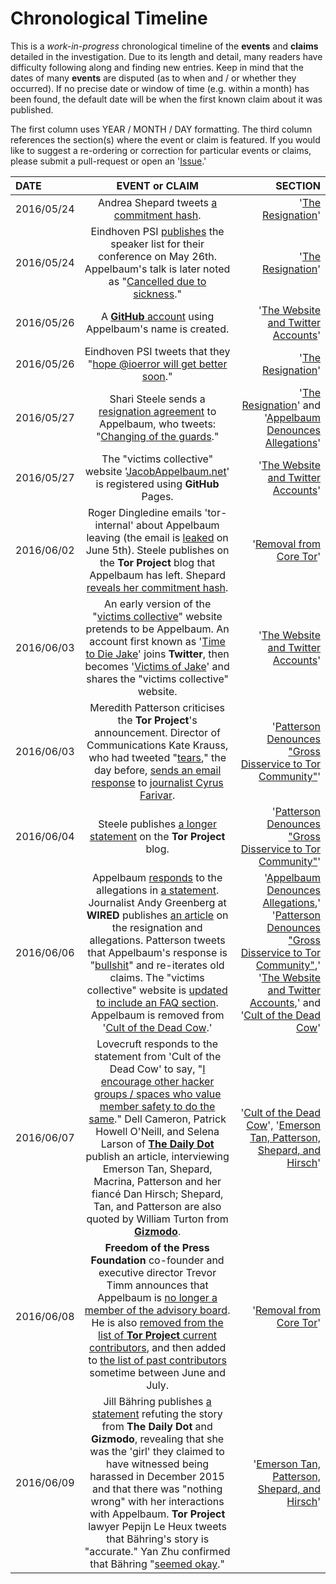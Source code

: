 # Chronological Timeline

This is a *work-in-progress* chronological timeline of the **events** and **claims** detailed in the investigation. 
Due to its length and detail, many readers have difficulty following along and finding new entries.
Keep in mind that the dates of many **events** are disputed (as to when and / or whether they occurred).
If no precise date or window of time (e.g. within a month) has been found, the default date will be when the first known claim about it was published.

The first column uses YEAR / MONTH / DAY formatting. The third column references the section(s) where the event or claim is featured. 
If you would like to suggest a re-ordering or correction for particular events or claims, please submit a pull-request or open an '[Issue](https://github.com/Enegnei/JacobAppelbaumLeavesTor/issues).'

|    **DATE**   |             **EVENT or CLAIM**         |    SECTION    |
|:--------------|:--------------------------------------:|--------------:|
|   2016/05/24  | Andrea Shepard tweets [a commitment hash](https://web.archive.org/web/20160603213504/https://twitter.com/puellavulnerata/status/735230102154448898). | '[The Resignation](https://github.com/Enegnei/JacobAppelbaumLeavesTor/blob/master/JacobAppelbaumLeavesTor.md#the-resignation)' |
|   2016/05/24  | Eindhoven PSI [publishes](https://archive.is/vhO8h#selection-2525.0-2585.1) the speaker list for their conference on May 26th. Appelbaum's talk is later noted as "[Cancelled due to sickness](https://archive.is/JzF0j#selection-445.0-467.25)." | '[The Resignation](https://github.com/Enegnei/JacobAppelbaumLeavesTor/blob/master/JacobAppelbaumLeavesTor.md#the-resignation)' |
|   2016/05/26  | A [**GitHub** account](https://archive.is/c6sgC) using Appelbaum's name is created. | '[The Website and Twitter Accounts](https://github.com/Enegnei/JacobAppelbaumLeavesTor/blob/master/JacobAppelbaumLeavesTor.md#the-website-and-twitter-accounts)' |
|   2016/05/26  | Eindhoven PSI tweets that they "[hope @ioerror will get better soon](https://archive.is/vhO8h#selection-2149.0-2221.22)." | '[The Resignation](https://github.com/Enegnei/JacobAppelbaumLeavesTor/blob/master/JacobAppelbaumLeavesTor.md#the-resignation)' |
|   2016/05/27  | Shari Steele sends a [resignation agreement](https://web.archive.org/web/20160608122942/https://cryptome.org/2016/06/tor-appelbaum-separation.pdf) to Appelbaum, who tweets: "[Changing of the guards](https://archive.fo/kwLL5)." | '[The Resignation](https://github.com/Enegnei/JacobAppelbaumLeavesTor/blob/master/JacobAppelbaumLeavesTor.md#the-resignation)' and '[Appelbaum Denounces Allegations](https://github.com/Enegnei/JacobAppelbaumLeavesTor/blob/master/JacobAppelbaumLeavesTor.md#appelbaum-denounces-allegations)' |
|   2016/05/27  | The "victims collective" website '[JacobAppelbaum.net](https://archive.is/VMYhK)' is registered using **GitHub** Pages. | '[The Website and Twitter Accounts](https://github.com/Enegnei/JacobAppelbaumLeavesTor/blob/master/JacobAppelbaumLeavesTor.md#the-website-and-twitter-accounts)'
|   2016/06/02  | Roger Dingledine emails 'tor-internal' about Appelbaum leaving (the email is [leaked](https://archive.is/u6iOS) on June 5th). Steele publishes on the **Tor Project** blog that Appelbaum has left. Shepard [reveals her commitment hash](https://archive.fo/7BEzg). | '[Removal from Core Tor](https://github.com/Enegnei/JacobAppelbaumLeavesTor/blob/master/JacobAppelbaumLeavesTor.md#removal-from-core-tor)' |
|   2016/06/03  | An early version of the "[victims collective](https://web.archive.org/web/20160603224422/https://ioerrror.github.io/jacobappelbaum.net/)" website pretends to be Appelbaum.  An account first known as '[Time to Die Jake](https://archive.is/ucuwA)' joins **Twitter**, then becomes '[Victims of Jake](https://archive.is/8R8Ax)' and shares the "victims collective" website. | '[The Website and Twitter Accounts](https://github.com/Enegnei/JacobAppelbaumLeavesTor/blob/master/JacobAppelbaumLeavesTor.md#the-website-and-twitter-accounts)' |
|   2016/06/03  | Meredith Patterson criticises the **Tor Project**'s announcement. Director of Communications Kate Krauss, who had tweeted "[tears](https://web.archive.org/web/20170610175252/https:/twitter.com/AIDSPol/status/738522824013447168?lang=en)," the day before, [sends an email response](https://archive.is/No8pV) to [journalist Cyrus Farivar](https://web.archive.org/web/20160605131228/http://arstechnica.com/tech-policy/2016/06/tor-developer-jacob-appelbaum-quits-after-sexual-mistreatment-allegations/). | '[Patterson Denounces "Gross Disservice to Tor Community"](https://github.com/Enegnei/JacobAppelbaumLeavesTor/blob/master/JacobAppelbaumLeavesTor.md#patterson-denounces-gross-disservice-to-tor-community)' |
|   2016/06/04  | Steele publishes [a longer statement](https://archive.is/uOTpp) on the **Tor Project** blog. | '[Patterson Denounces "Gross Disservice to Tor Community"](https://github.com/Enegnei/JacobAppelbaumLeavesTor/blob/master/JacobAppelbaumLeavesTor.md#patterson-denounces-gross-disservice-to-tor-community)' |
|   2016/06/06  | Appelbaum [responds](https://archive.is/YZ2co) to the allegations in [a statement](https://archive.is/I7Zhd). Journalist Andy Greenberg at **WIRED** publishes [an article](https://archive.is/pCaSd) on the resignation and allegations. Patterson tweets that Appelbaum's response is "[bullshit](https://archive.is/xuuCG)" and re-iterates old claims. The "victims collective" website is [updated to include an FAQ section](https://archive.is/ZYiKf). Appelbaum is removed from '[Cult of the Dead Cow](https://archive.is/M1Kgd).' | '[Appelbaum Denounces Allegations](https://github.com/Enegnei/JacobAppelbaumLeavesTor/blob/master/JacobAppelbaumLeavesTor.md#appelbaum-denounces-allegations),' '[Patterson Denounces "Gross Disservice to Tor Community"](https://github.com/Enegnei/JacobAppelbaumLeavesTor/blob/master/JacobAppelbaumLeavesTor.md#patterson-denounces-gross-disservice-to-tor-community),' '[The Website and Twitter Accounts](https://github.com/Enegnei/JacobAppelbaumLeavesTor/blob/master/JacobAppelbaumLeavesTor.md#the-website-and-twitter-accounts),' and '[Cult of the Dead Cow](https://github.com/Enegnei/JacobAppelbaumLeavesTor/blob/master/JacobAppelbaumLeavesTor.md#cult-of-the-dead-cow)' | 
|   2016/06/07  | Lovecruft responds to the statement from 'Cult of the Dead Cow' to say, "[I encourage other hacker groups / spaces who value member safety to do the same](https://web.archive.org/web/20180813123819/https:/twitter.com/isislovecruft/status/740199997711523842?lang=en)." Dell Cameron, Patrick Howell O'Neill, and Selena Larson of [**The Daily Dot**](https://archive.is/QZIdh) publish an article, interviewing Emerson Tan, Shepard, Macrina, Patterson and her fiancé Dan Hirsch; Shepard, Tan, and Patterson are also quoted by William Turton from [**Gizmodo**](https://archive.is/K2tdt). | '[Cult of the Dead Cow](https://github.com/Enegnei/JacobAppelbaumLeavesTor/blob/master/JacobAppelbaumLeavesTor.md#cult-of-the-dead-cow)', '[Emerson Tan, Patterson, Shepard, and Hirsch](https://github.com/Enegnei/JacobAppelbaumLeavesTor/blob/master/JacobAppelbaumLeavesTor.md#emerson-tan-patterson-shepard-and-hirsch)' |
|   2016/06/08  | **Freedom of the Press Foundation** co-founder and executive director Trevor Timm announces that Appelbaum is [no longer a member of the advisory board](https://archive.is/JDoO8). He is also [removed from the list of **Tor Project** current contributors](https://archive.is/yxqlC), and then added to [the list of past contributors](https://web.archive.org/web/20160719115927/https://www.torproject.org/about/contributors.html.en) sometime between June and July. | '[Removal from Core Tor](https://github.com/Enegnei/JacobAppelbaumLeavesTor/blob/master/JacobAppelbaumLeavesTor.md#removal-from-core-tor)' |
|   2016/06/09  | Jill Bähring publishes [a statement](https://archive.is/UX9Jk) refuting the story from **The Daily Dot** and **Gizmodo**, revealing that she was the 'girl' they claimed to have witnessed being harassed in December 2015 and that there was "nothing wrong" with her interactions with Appelbaum. **Tor Project** lawyer Pepijn Le Heux tweets that Bähring's story is "accurate." Yan Zhu confirmed that Bähring "[seemed okay](https://archive.is/1ZMM7)." | '[Emerson Tan, Patterson, Shepard, and Hirsch](https://github.com/Enegnei/JacobAppelbaumLeavesTor/blob/master/JacobAppelbaumLeavesTor.md#emerson-tan-patterson-shepard-and-hirsch)' |
